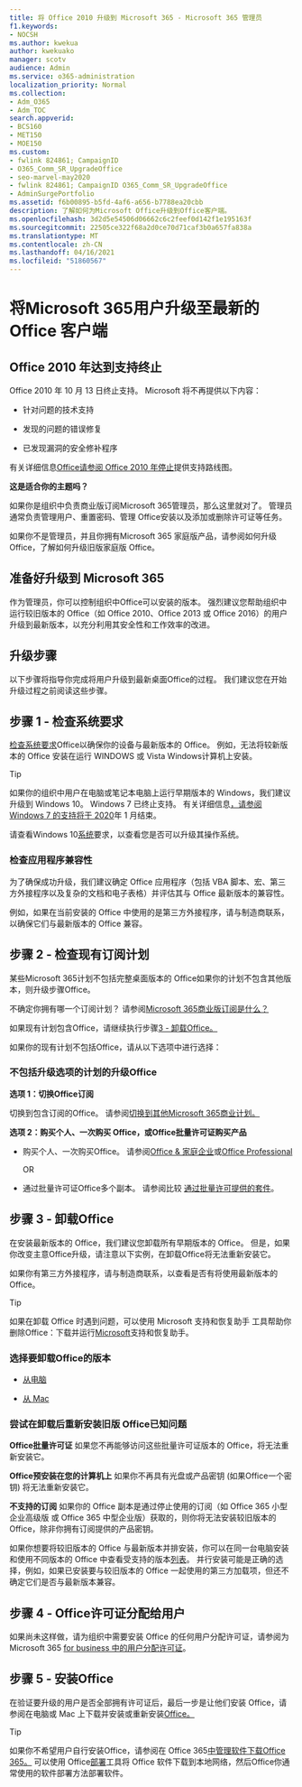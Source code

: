 ```yaml
---
title: 将 Office 2010 升级到 Microsoft 365 - Microsoft 365 管理员
f1.keywords:
- NOCSH
ms.author: kwekua
author: kwekuako
manager: scotv
audience: Admin
ms.service: o365-administration
localization_priority: Normal
ms.collection:
- Adm_O365
- Adm_TOC
search.appverid:
- BCS160
- MET150
- MOE150
ms.custom:
- fwlink 824861; CampaignID
- O365_Comm_SR_UpgradeOffice
- seo-marvel-may2020
- fwlink 824861; CampaignID O365_Comm_SR_UpgradeOffice
- AdminSurgePortfolio
ms.assetid: f6b00895-b5fd-4af6-a656-b7788ea20cbb
description: 了解如何为Microsoft Office升级到Office客户端。
ms.openlocfilehash: 3d2d5e54506d06662c6c2feef0d142f1e195163f
ms.sourcegitcommit: 22505ce322f68a2d0ce70d71caf3b0a657fa838a
ms.translationtype: MT
ms.contentlocale: zh-CN
ms.lasthandoff: 04/16/2021
ms.locfileid: "51860567"
---
```

# <a name="upgrade-your-microsoft-365-for-business-users-to-the-latest-office-client"></a>将Microsoft 365用户升级至最新的 Office 客户端

## <a name="office-2010-reaches-end-of-support"></a>Office 2010 年达到支持终止

Office 2010 年 10 月 13 日终止支持。 Microsoft 将不再提供以下内容：

- 针对问题的技术支持

- 发现的问题的错误修复

- 已发现漏洞的安全修补程序

有关详细信息[Office请参阅 Office 2010 年停止](/deployoffice/endofsupport/office-2010-end-support-roadmap)提供支持路线图。

 **这是适合你的主题吗？**
  
 如果你是组织中负责商业版订阅Microsoft 365管理员，那么这里就对了。 管理员通常负责管理用户、重置密码、管理 Office安装以及添加或删除许可证等任务。

 如果你不是管理员，并且你拥有Microsoft 365 家庭版产品，请参阅[](https://support.microsoft.com/office/28cbc8cf-1332-4f04-9123-9b660abb629e#BKMK_OfficePlans)如何升级 Office，了解如何[](https://support.microsoft.com/office/ee68f6cf-422f-464a-82ec-385f65391350)升级旧版家庭版 Office。

## <a name="get-ready-to-upgrade-to-microsoft-365"></a>准备好升级到 Microsoft 365

作为管理员，你可以控制组织中Office可以安装的版本。 强烈建议您帮助组织中运行较旧版本的 Office（如 Office 2010、Office 2013 或 Office 2016）的用户升级到最新版本，以充分利用其安全性和工作效率的改进。

## <a name="upgrade-steps"></a>升级步骤

以下步骤将指导你完成将用户升级到最新桌面Office的过程。 我们建议您在开始升级过程之前阅读这些步骤。
  
## <a name="step-1---check-system-requirements"></a>步骤 1 - 检查系统要求

[检查系统要求](https://www.microsoft.com/microsoft-365/microsoft-365-and-office-resources)Office以确保你的设备与最新版本的 Office。 例如，无法将较新版本的 Office 安装在运行 WINDOWS 或 Vista Windows计算机上安装。
  
> [!TIP]
> 如果你的组织中用户在电脑或笔记本电脑上运行早期版本的 Windows，我们建议升级到 Windows 10。 Windows 7 已终止支持。 有关详细信息[，请参阅Windows 7 的支持将于 2020](https://www.microsoft.com/microsoft-365/windows/end-of-windows-7-support?rtc=1)年 1 月结束。

请查看Windows 10[系统](https://www.microsoft.com/windows/windows-10-specifications)要求，以查看您是否可以升级其操作系统。

### <a name="check-application-compatibility"></a>检查应用程序兼容性

为了确保成功升级，我们建议确定 Office 应用程序（包括 VBA 脚本、宏、第三方外接程序以及复杂的文档和电子表格）并评估其与 Office 最新版本的兼容性。
  
例如，如果在当前安装的 Office 中使用的是第三方外接程序，请与制造商联系，以确保它们与最新版本的 Office 兼容。
  
## <a name="step-2---check-your-existing-subscription-plan"></a>步骤 2 - 检查现有订阅计划

某些Microsoft 365计划不包括完整桌面版本的 Office如果你的计划不包含其他版本，则升级步骤Office。
  
不确定你拥有哪一个订阅计划？ 请参阅[Microsoft 365商业版订阅是什么？](../admin-overview/what-subscription-do-i-have.md)
  
如果现有计划包含Office，请继续执行步骤[3 - 卸载Office。](#step-3---uninstall-office)
  
如果你的现有计划不包括Office，请从以下选项中进行选择：
  
### <a name="upgrade-options-for-plans-that-dont-include-office"></a>不包括升级选项的计划的升级Office

 **选项 1：切换Office订阅**

切换到包含订阅的Office。 请参阅[切换到其他Microsoft 365商业计划。](../../commerce/subscriptions/switch-to-a-different-plan.md)

**选项 2：购买个人、一次购买 Office，或Office批量许可证购买产品**

 - 购买个人、一次购买Office。 请参阅[Office &amp; 家庭企业](https://www.microsoft.com/microsoft-365/buy/compare-all-microsoft-365-products-b)或[Office Professional](https://www.microsoft.com/microsoft-365/p/office-professional-2019/CFQ7TTC0K7C5/)

     OR

 - 通过批量许可证Office多个副本。 请参阅比较 [通过批量许可提供的套件](https://products.office.com/business/microsoft-office-volume-licensing-suites-comparison)。

## <a name="step-3---uninstall-office"></a>步骤 3 - 卸载Office

在安装最新版本的 Office，我们建议您卸载所有早期版本的 Office。 但是，如果你改变主意Office升级，请注意以下实例，在卸载Office将无法重新安装它。
  
如果你有第三方外接程序，请与制造商联系，以查看是否有将使用最新版本的 Office。

> [!TIP]
> 如果在卸载 Office 时遇到问题，可以使用 Microsoft 支持和恢复助手 工具帮助你删除Office：下载并运行[Microsoft](https://go.microsoft.com/fwlink/?LinkID=2155008)支持和恢复助手。

### <a name="select-the-version-of-office-you-want-to-uninstall"></a>选择要卸载Office的版本

- [从电脑](https://support.microsoft.com/office/9dd49b83-264a-477a-8fcc-2fdf5dbf61d8)

- [从 Mac](https://support.microsoft.com/office/eefa1199-5b58-43af-8a3d-b73dc1a8cae3)
  
### <a name="known-issues-trying-to-reinstall-older-versions-of-office-after-an-uninstall"></a>尝试在卸载后重新安装旧版 Office已知问题

 **Office批量许可证** 如果您不再能够访问这些批量许可证版本的 Office，将无法重新安装它。

 **Office预安装在您的计算机上** 如果你不再具有光盘或产品密钥 (如果Office一个密钥) 将无法重新安装它。

 **不支持的订阅** 如果你的 Office 副本是通过停止使用的订阅（如 Office 365 小型企业高级版 或 Office 365 中型企业版）获取的，则你将无法安装较旧版本的 Office，除非你拥有订阅提供的产品密钥。

如果你想要将较旧版本的 Office 与最新版本并排安装，你可以在同一台电脑安装和使用不同版本的 Office 中查看受支持的版本[列表](https://support.microsoft.com/office/6ebb44ce-18a3-43f9-a187-b78c513788bf)。 并行安装可能是正确的选择，例如，如果已安装要与较旧版本的 Office 一起使用的第三方加载项，但还不确定它们是否与最新版本兼容。

## <a name="step-4---assign-office-licenses-to-users"></a>步骤 4 - Office许可证分配给用户

如果尚未这样做，请为组织中需要安装 Office 的任何用户分配许可证，请参阅为 Microsoft 365 [for business 中的用户分配许可证](../manage/assign-licenses-to-users.md)。
  
## <a name="step-5---install-office"></a>步骤 5 - 安装Office

在验证要升级的用户是否全部拥有许可证后，最后一步是让他们安装 Office，请参阅在电脑或 Mac 上下载并安装或重新安装[Office。](https://support.microsoft.com/office/4414eaaf-0478-48be-9c42-23adc4716658)
  
> [!TIP]
> 如果你不希望用户自行安装Office，请参阅在 Office 365[中管理软件下载Office 365。](/DeployOffice/manage-software-download-settings-office-365) 可以使用 Office[部署](/DeployOffice/overview-office-deployment-tool)工具将 Office 软件下载到本地网络，然后Office你通常使用的软件部署方法部署软件。